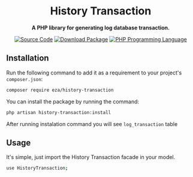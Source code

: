 <h1 align="center">History Transaction</h1>

<p align="center">
    <strong>A PHP library for generating log database transaction.</strong>
</p>

<p align="center">
    <a href="https://github.com/ekkyzainularifin/history-transaction"><img src="https://img.shields.io/badge/source-eza/history--transaction-green?style=flat-square" alt="Source Code"></a>
    <a href="https://packagist.org/packages/eza/history-transaction"><img src="https://img.shields.io/packagist/v/eza/history--transaction?style=flat-square&label=release" alt="Download Package"></a>
    <a href="https://php.net"><img src="https://img.shields.io/packagist/php-v/eza/history--transaction?style=flat-square&colorB=%238892BF" alt="PHP Programming Language"></a>
</p>

## Installation

Run the following command to add it as a requirement to your project's
`composer.json`:

```bash
composer require eza/history-transaction
```
You can install the package by running the command:
```bash
php artisan history-transaction:install
```
After running instalation command you will see `log_transaction` table


## Usage

It's simple, just import the History Transaction facade in your model.

```bash
use HistoryTransaction;
```

